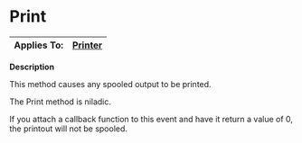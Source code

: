 




<h1 class="heading"><span class="name">Print</span></h1>

| Applies To: | [Printer](./printer.md) |
| --- | ---  |


**Description**


This method causes any spooled output to be printed.


The Print method is niladic.


If you attach a callback function to this event and have it return a value of 0, the printout will not be spooled.



